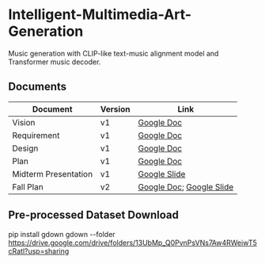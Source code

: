 # Intelligent-Multimedia-Art-Generation

Music generation with CLIP-like text-music alignment model and Transformer music decoder.

## Documents
| Document             | Version | Link                                                                                                                                |
|----------------------|---------|-------------------------------------------------------------------------------------------------------------------------------------|
| Vision               | v1      | [Google Doc](https://docs.google.com/document/d/1nXXPTrBMunDMKFK5zi0diH6auGFCNYr10UBuZXhbqMc/edit?usp=sharing)                                    |
| Requirement          | v1      | [Google Doc](https://docs.google.com/document/d/1OR6C8o-StwKZijQPvilHhEX7YncZJfTh/edit?usp=sharing&ouid=100645612073317945557&rtpof=true&sd=true) |
| Design               | v1      | [Google Doc](https://docs.google.com/document/d/1PWTMj7yC1GmBwJa2xMFi4Q0-vxIFWnJ5su-Z1_BGdII/edit?usp=sharing)                                    |
| Plan                 | v1      | [Google Doc](https://docs.google.com/document/d/1d4pKB81OoADSUBac-hzbuBLVFNRn6Rae5ga186-hsaI/edit?usp=sharing)                                    |
| Midterm Presentation | v1      | [Google Slide](https://docs.google.com/presentation/d/1eq4siGh2KAKda78kX-bInrw0dw_KqGriUX0oTFDo8-Y/edit?usp=sharing)                                |
| Fall Plan | v2      | [Google Doc](https://docs.google.com/document/d/1_a0rG6gzOxfX6jLB3J7rNbv8pEsRPXesW-zgkbh5gzQ/edit?usp=sharing); [Google Slide](https://docs.google.com/presentation/d/1f4tjkyhnWLSoIbj6C0oC1TAeV6_OxcBh/edit?usp=sharing&ouid=100645612073317945557&rtpof=true&sd=true)  |

## Pre-processed Dataset Download
pip install gdown
gdown --folder https://drive.google.com/drive/folders/13UbMp_Q0PvnPsVNs7Aw4RWeiwT5cRatl?usp=sharing
